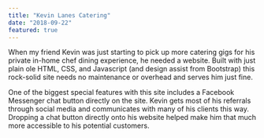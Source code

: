 ```yaml
---
title: "Kevin Lanes Catering"
date: "2018-09-22"
featured: true
---
```


When my friend Kevin was just starting to pick up more catering gigs for his private in-home chef dining experience, he needed a website. Built with just plain ole HTML, CSS, and Javascript (and design assist from Bootstrap) this rock-solid site needs no maintenance or overhead and serves him just fine. 

One of the biggest special features with this site includes a Facebook Messenger chat button directly on the site. Kevin gets most of his referrals through social media and communicates with many of his clients this way. Dropping a chat button directly onto his website helped make him that much more accessible to his potential customers. 